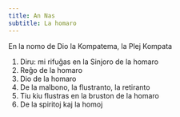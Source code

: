 ```yaml
---
title: An Nas
subtitle: La homaro
---
```


En la nomo de Dio la Kompatema, la Plej Kompata

1. Diru: mi rifuĝas en la Sinjoro de la homaro
2. Reĝo de la homaro
3. Dio de la homaro
4. De la malbono, la flustranto, la retiranto
5. Tiu kiu flustras en la bruston de la homaro
6. De la spiritoj kaj la homoj
